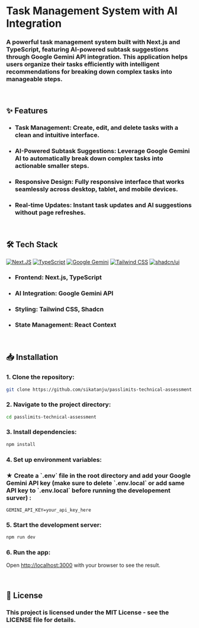 <h1>Task Management System with AI Integration</h1>

<h3>A powerful task management system built with Next.js and TypeScript, featuring AI-powered subtask suggestions through Google Gemini API integration. This application helps users organize their tasks efficiently with intelligent recommendations for breaking down complex tasks into manageable steps.</h3>

<br />

<h2>✨ Features</h2>

<ul>
  <li>
    <h3><b>Task Management:</b> Create, edit, and delete tasks with a clean and intuitive interface.</h3>
  </li>
  <li>
    <h3><b>AI-Powered Subtask Suggestions:</b> Leverage Google Gemini AI to automatically break down complex tasks into actionable smaller steps.</h3>
  </li>
  <li>
    <h3><b>Responsive Design:</b> Fully responsive interface that works seamlessly across desktop, tablet, and mobile devices.</h3>
  </li>
  <li>
    <h3><b>Real-time Updates:</b> Instant task updates and AI suggestions without page refreshes.</h3>
  </li>
</ul>

<br />

<h2>🛠️ Tech Stack</h2>

[![Next.JS](https://img.shields.io/badge/next.js-000000?style=for-the-badge&logo=nextdotjs&logoColor=white)](#)
[![TypeScript](https://img.shields.io/badge/TypeScript-3178C6.svg?style=for-the-badge&logo=TypeScript&logoColor=white)](#)
[![Google Gemini](https://img.shields.io/badge/Google%20Gemini-886FBF?style=for-the-badge&logo=googlegemini&logoColor=fff)](#)
[![Tailwind CSS](https://img.shields.io/badge/Tailwind%20CSS-grey?style=for-the-badge&logo=tailwind-css&logoColor=38B2AC)](#)
[![shadcn/ui](https://img.shields.io/badge/shadcn%2Fui-000?logo=shadcnui&logoColor=fff&style=for-the-badge)](#)

<ul>
  <h3><li><b>Frontend:</b> Next.js, TypeScript</li></h3>
  <h3><li><b>AI Integration:</b> Google Gemini API</li></h3>
  <h3><li><b>Styling:</b> Tailwind CSS, Shadcn</li></h3>
  <h3><li><b>State Management:</b> React Context</li></h3>
</ul>

<br />

<h2>📥 Installation</h2>

<h3>1. Clone the repository:</h3>

```bash
git clone https://github.com/sikatanju/passlimits-technical-assessment.git
```

<h3>2. Navigate to the project directory:</h3>

```bash
cd passlimits-technical-assessment
```

<h3>3. Install dependencies:</h3>

```bash
npm install
```

<h3>4. Set up environment variables:</h3>
<h3>★ Create a `.env` file in the root directory and add your Google Gemini API key (make sure to delete `.env.local` or add same API key to `.env.local` before running the developement surver) :</h3>

```.env
GEMINI_API_KEY=your_api_key_here
```

<h3>5. Start the development server:</h3>

```bash
npm run dev
```

<h3>6. Run the app: </h3>

Open [http://localhost:3000](http://localhost:3000) with your browser to see the result.

<br />

<h2>📝 License</h2>

<h3>This project is licensed under the MIT License - see the LICENSE file for details.</p>

